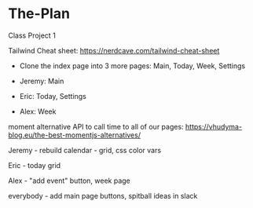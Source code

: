 # The-Plan
Class Project 1


Tailwind Cheat sheet:
https://nerdcave.com/tailwind-cheat-sheet



* Clone the index page into 3 more pages: Main, Today, Week, Settings

* Jeremy: Main
* Eric: Today, Settings
* Alex: Week

moment alternative API to call time to all of our pages: 
https://vhudyma-blog.eu/the-best-momentjs-alternatives/

Jeremy - rebuild calendar - grid, css color vars

Eric - today grid

Alex - "add event" button, week page

everybody - add main page buttons, spitball ideas in slack
